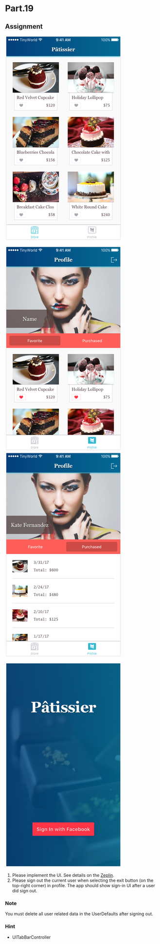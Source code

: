 # Part.19

## Assignment

![Controller/Product List/Normal/Products](../../../resources/images/controller/product-list/normal/products.png)

![Controller/Profile/Normal/Favorite](../../../resources/images/controller/profile/normal/favorite.png)
![Controller/Profile/Normal/Purchased](../../../resources/images/controller/profile/normal/purchased.png)

![Controller/Landing/Normal/Sign In](../../../resources/images/controller/landing/normal/sign-in.png)

1. Please implement the UI. See details on the [Zeplin](https://zpl.io/bzYXEeG).
2. Please sign out the current user when selecting the exit button (on the top-right corner) in profile. The app should show sign-in UI after a user did sign out.

### Note

You must delete all user related data in the UserDefaults after signing out.

### Hint

* UITabBarController